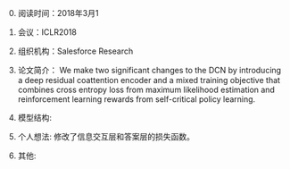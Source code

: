 0. 阅读时间：2018年3月1
1. 会议：ICLR2018
2. 组织机构：Salesforce Research
3. 论文简介：
We make two significant changes to the DCN by introducing a deep residual
coattention encoder and a mixed training objective that combines cross entropy loss from maximum
likelihood estimation and reinforcement learning rewards from self-critical policy learning.

4. 模型结构:

5. 个人想法:
修改了信息交互层和答案层的损失函数。

6. 其他:
